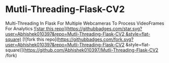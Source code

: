 # Mutli-Threading-Flask-CV2
Multi-Threading In Flask For Multiple Webcameras To Process VideoFrames For Analytics 
[![star this repo](https://githubbadges.com/star.svg?user=Abhishek010397&repo=Mutli-Threading-Flask-CV2 &style=flat-square)](https://github.com/Abhishek010397/Mutli-Threading-Flask-CV2 )
[![fork this repo](https://githubbadges.com/fork.svg?user=Abhishek010397&repo=Mutli-Threading-Flask-CV2 &style=flat-square)](https://github.com/Abhishek010397/Mutli-Threading-Flask-CV2 /fork)
